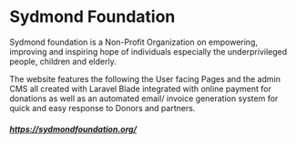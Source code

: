 # Sydmond Foundation

Sydmond foundation is a Non-Profit Organization on empowering, improving and inspiring hope of individuals especially the underprivileged people, children and elderly.

The website features the following the User facing Pages and the admin CMS all created with Laravel Blade integrated with online payment for donations as well as an automated email/ invoice generation system for quick and easy response to Donors and partners.

##### https://sydmondfoundation.org/
